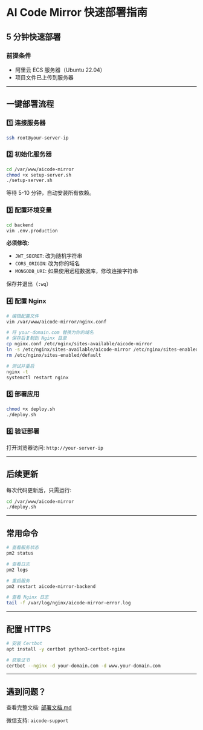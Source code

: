 # AI Code Mirror 快速部署指南

## 5 分钟快速部署

### 前提条件
- 阿里云 ECS 服务器（Ubuntu 22.04）
- 项目文件已上传到服务器

---

## 一键部署流程

### 1️⃣ 连接服务器

```bash
ssh root@your-server-ip
```

### 2️⃣ 初始化服务器

```bash
cd /var/www/aicode-mirror
chmod +x setup-server.sh
./setup-server.sh
```

等待 5-10 分钟，自动安装所有依赖。

### 3️⃣ 配置环境变量

```bash
cd backend
vim .env.production
```

**必须修改:**
- `JWT_SECRET`: 改为随机字符串
- `CORS_ORIGIN`: 改为你的域名
- `MONGODB_URI`: 如果使用远程数据库，修改连接字符串

保存并退出（`:wq`）

### 4️⃣ 配置 Nginx

```bash
# 编辑配置文件
vim /var/www/aicode-mirror/nginx.conf

# 将 your-domain.com 替换为你的域名
# 保存后复制到 Nginx 目录
cp nginx.conf /etc/nginx/sites-available/aicode-mirror
ln -s /etc/nginx/sites-available/aicode-mirror /etc/nginx/sites-enabled/
rm /etc/nginx/sites-enabled/default

# 测试并重启
nginx -t
systemctl restart nginx
```

### 5️⃣ 部署应用

```bash
chmod +x deploy.sh
./deploy.sh
```

### 6️⃣ 验证部署

打开浏览器访问: `http://your-server-ip`

---

## 后续更新

每次代码更新后，只需运行:

```bash
cd /var/www/aicode-mirror
./deploy.sh
```

---

## 常用命令

```bash
# 查看服务状态
pm2 status

# 查看日志
pm2 logs

# 重启服务
pm2 restart aicode-mirror-backend

# 查看 Nginx 日志
tail -f /var/log/nginx/aicode-mirror-error.log
```

---

## 配置 HTTPS

```bash
# 安装 Certbot
apt install -y certbot python3-certbot-nginx

# 获取证书
certbot --nginx -d your-domain.com -d www.your-domain.com
```

---

## 遇到问题？

查看完整文档: [部署文档.md](./部署文档.md)

微信支持: `aicode-support`
